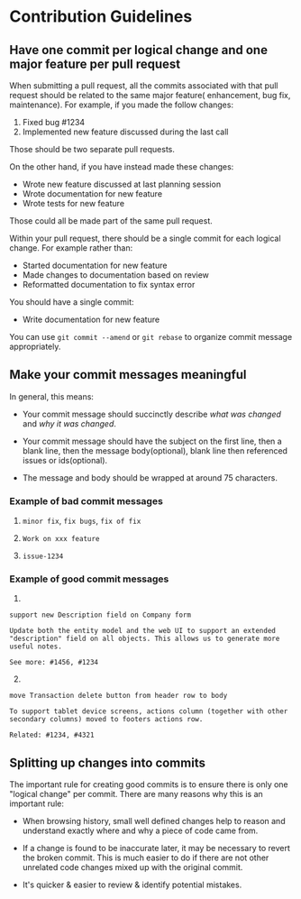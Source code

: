 # Contribution Guidelines

## Have one commit per logical change and one major feature per pull request

When submitting a pull request, all the commits associated with that pull request should be related to the same major feature( enhancement, bug fix, maintenance). For example, if you made the follow changes:

1) Fixed bug #1234
2) Implemented new feature discussed during the last call

Those should be two separate pull requests. 

On the other hand, if you have instead made these changes:

- Wrote new feature discussed at last planning session
- Wrote documentation for new feature
- Wrote tests for new feature

Those could all be made part of the same pull request.

Within your pull request, there should be a single commit for each logical change. For example rather than:

- Started documentation for new feature
- Made changes to documentation based on review
- Reformatted documentation to fix syntax error

You should have a single commit:

- Write documentation for new feature

You can use `git commit --amend` or `git rebase` to organize commit message appropriately.


## Make your commit messages meaningful

In general, this means:

- Your commit message should succinctly describe _what was changed_ and _why it was changed_.

- Your commit message should have the subject on the first line, then a blank line, then the message body(optional), blank line then referenced issues or ids(optional).

- The message and body should be wrapped at around 75 characters.

### Example of bad commit messages

1) `minor fix`, `fix bugs`, `fix of fix`

2) `Work on xxx feature`

3) `issue-1234`

### Example of good commit messages

1) 
```
support new Description field on Company form

Update both the entity model and the web UI to support an extended
"description" field on all objects. This allows us to generate more useful notes.

See more: #1456, #1234
```

2) 

```
move Transaction delete button from header row to body

To support tablet device screens, actions column (together with other secondary columns) moved to footers actions row.

Related: #1234, #4321
```


## Splitting up changes into commits

The important rule for creating good commits is to ensure there is only one "logical change" per commit. There are many reasons why this is an important rule:


- When browsing history, small well defined changes help to reason and understand exactly where and why a piece of code came from.

- If a change is found to be inaccurate later, it may be necessary to revert the broken commit. This is much easier to do if there are not other unrelated code changes mixed up with the original commit.

- It's quicker & easier to review & identify potential mistakes.